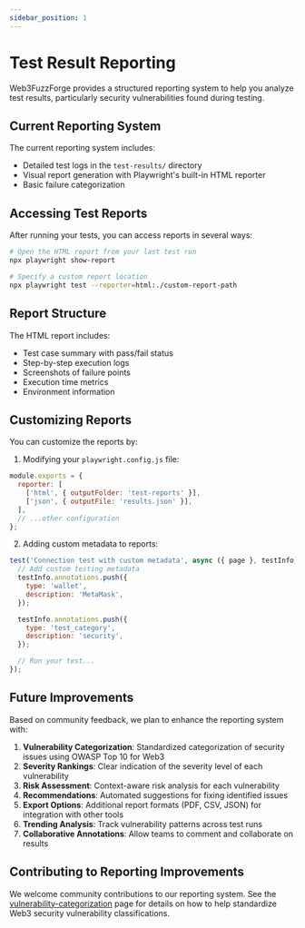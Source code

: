 ```yaml
---
sidebar_position: 1
---
```


# Test Result Reporting

Web3FuzzForge provides a structured reporting system to help you analyze test results, particularly security vulnerabilities found during testing.

## Current Reporting System

The current reporting system includes:

- Detailed test logs in the `test-results/` directory
- Visual report generation with Playwright's built-in HTML reporter
- Basic failure categorization

## Accessing Test Reports

After running your tests, you can access reports in several ways:

```bash
# Open the HTML report from your last test run
npx playwright show-report

# Specify a custom report location
npx playwright test --reporter=html:./custom-report-path
```

## Report Structure

The HTML report includes:

- Test case summary with pass/fail status
- Step-by-step execution logs
- Screenshots of failure points
- Execution time metrics
- Environment information

## Customizing Reports

You can customize the reports by:

1. Modifying your `playwright.config.js` file:

```javascript
module.exports = {
  reporter: [
    ['html', { outputFolder: 'test-reports' }],
    ['json', { outputFile: 'results.json' }],
  ],
  // ...other configuration
};
```

2. Adding custom metadata to reports:

```javascript
test('Connection test with custom metadata', async ({ page }, testInfo) => {
  // Add custom testing metadata
  testInfo.annotations.push({
    type: 'wallet',
    description: 'MetaMask',
  });

  testInfo.annotations.push({
    type: 'test_category',
    description: 'security',
  });

  // Run your test...
});
```

## Future Improvements

Based on community feedback, we plan to enhance the reporting system with:

1. **Vulnerability Categorization**: Standardized categorization of security issues using OWASP Top 10 for Web3
2. **Severity Rankings**: Clear indication of the severity level of each vulnerability
3. **Risk Assessment**: Context-aware risk analysis for each vulnerability
4. **Recommendations**: Automated suggestions for fixing identified issues
5. **Export Options**: Additional report formats (PDF, CSV, JSON) for integration with other tools
6. **Trending Analysis**: Track vulnerability patterns across test runs
7. **Collaborative Annotations**: Allow teams to comment and collaborate on results

## Contributing to Reporting Improvements

We welcome community contributions to our reporting system. See the [vulnerability-categorization](vulnerability-categorization) page for details on how to help standardize Web3 security vulnerability classifications.
